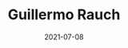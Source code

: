 ---
title: Guillermo Rauch
date: 2021-07-08
time: 1PM - 2PM PT / 8PM GMT
location: Q&A Channel Reactiflux
description: 'Founder and CEO of [@vercel](https://twitter.com/vercel)'
people: '[@rauchg](https://twitter.com/rauchg)'
---